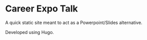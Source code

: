 # Career Expo Talk

A quick static site meant to act as a Powerpoint/Slides alternative.

Developed using Hugo.
